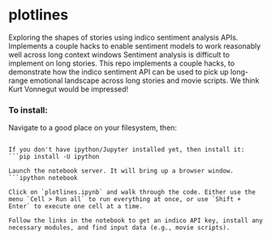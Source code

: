 # plotlines
Exploring the shapes of stories using indico sentiment analysis APIs. Implements a couple hacks to enable sentiment models to work reasonably well across long context windows
Sentiment analysis is difficult to implement on long stories. This repo implements a couple hacks, to demonstrate how the indico sentiment API can be used to pick up long-range emotional landscape across long stories and movie scripts. We think Kurt Vonnegut would be impressed!

### To install:
Navigate to a good place on your filesystem, then:
``` git clone https://github.com/IndicoDataSolutions/plotlines

If you don't have ipython/Jupyter installed yet, then install it:
```pip install -U ipython

Launch the notebook server. It will bring up a browser window.
```ipython notebook

Click on `plotlines.ipynb` and walk through the code. Either use the menu `Cell > Run all` to run everything at once, or use `Shift + Enter` to execute one cell at a time.

Follow the links in the notebook to get an indico API key, install any necessary modules, and find input data (e.g., movie scripts).


